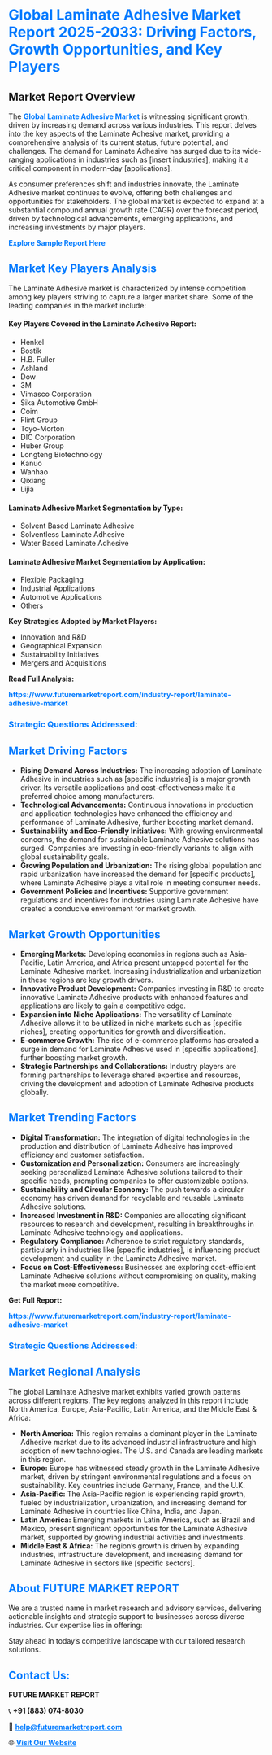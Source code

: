 <h1 style="color: #007BFF;">Global Laminate Adhesive Market Report 2025-2033: Driving Factors, Growth Opportunities, and Key Players</h1>

<section id="overview">
<h2>Market Report Overview</h2>
<p>The <a href="https://www.futuremarketreport.com/industry-report/laminate-adhesive-market" style="color: #007BFF; text-decoration: none;"><strong>Global Laminate Adhesive Market</strong></a> is witnessing significant growth, driven by increasing demand across various industries. This report delves into the key aspects of the Laminate Adhesive market, providing a comprehensive analysis of its current status, future potential, and challenges. The demand for Laminate Adhesive has surged due to its wide-ranging applications in industries such as [insert industries], making it a critical component in modern-day [applications].</p>
<p>As consumer preferences shift and industries innovate, the Laminate Adhesive market continues to evolve, offering both challenges and opportunities for stakeholders. The global market is expected to expand at a substantial compound annual growth rate (CAGR) over the forecast period, driven by technological advancements, emerging applications, and increasing investments by major players.</p>
</section>

<section id="overview">
<p><a href="https://www.futuremarketreport.com/request-sample/reportId=41898" style="color: #007BFF; text-decoration: none;"><strong>Explore Sample Report Here</strong></a></p>
</section>

<section id="key-players">
<h2 style="color: #007BFF;">Market Key Players Analysis</h2>
<p>The Laminate Adhesive market is characterized by intense competition among key players striving to capture a larger market share. Some of the leading companies in the market include:</p>
<h4>Key Players Covered in the Laminate Adhesive Report:</h4>
<ul><li>Henkel</li><li>Bostik</li><li>H.B. Fuller</li><li>Ashland</li><li>Dow</li><li>3M</li><li>Vimasco Corporation</li><li>Sika Automotive GmbH</li><li>Coim</li><li>Flint Group</li><li>Toyo-Morton</li><li>DIC Corporation</li><li>Huber Group</li><li>Longteng Biotechnology</li><li>Kanuo</li><li>Wanhao</li><li>Qixiang</li><li>Lijia</li></ul>
<h4>Laminate Adhesive Market Segmentation by Type:</h4>
<ul><li>Solvent Based Laminate Adhesive</li><li>Solventless Laminate Adhesive</li><li>Water Based Laminate Adhesive</li></ul>

<h4>Laminate Adhesive Market Segmentation by Application:</h4>
<ul><li>Flexible Packaging</li><li>Industrial Applications</li><li>Automotive Applications</li><li>Others</li></ul>
<p><strong>Key Strategies Adopted by Market Players:</strong></p>
<ul>
<li>Innovation and R&D</li>
<li>Geographical Expansion</li>
<li>Sustainability Initiatives</li>
<li>Mergers and Acquisitions</li>
</ul>
</section>

<section>
<p><strong>Read Full Analysis: </strong></p><a href="https://www.futuremarketreport.com/industry-report/laminate-adhesive-market" style="color: #007BFF; text-decoration: none;"><strong>https://www.futuremarketreport.com/industry-report/laminate-adhesive-market</strong></a>
<h3 style="color: #007BFF;">Strategic Questions Addressed:</h3>
</section>

<section id="driving-factors">
<h2 style="color: #007BFF;">Market Driving Factors</h2>
<ul>
<li><strong>Rising Demand Across Industries:</strong> The increasing adoption of Laminate Adhesive in industries such as [specific industries] is a major growth driver. Its versatile applications and cost-effectiveness make it a preferred choice among manufacturers.</li>
<li><strong>Technological Advancements:</strong> Continuous innovations in production and application technologies have enhanced the efficiency and performance of Laminate Adhesive, further boosting market demand.</li>
<li><strong>Sustainability and Eco-Friendly Initiatives:</strong> With growing environmental concerns, the demand for sustainable Laminate Adhesive solutions has surged. Companies are investing in eco-friendly variants to align with global sustainability goals.</li>
<li><strong>Growing Population and Urbanization:</strong> The rising global population and rapid urbanization have increased the demand for [specific products], where Laminate Adhesive plays a vital role in meeting consumer needs.</li>
<li><strong>Government Policies and Incentives:</strong> Supportive government regulations and incentives for industries using Laminate Adhesive have created a conducive environment for market growth.</li>
</ul>
</section>

<section id="growth-opportunities">
<h2 style="color: #007BFF;">Market Growth Opportunities</h2>
<ul>
<li><strong>Emerging Markets:</strong> Developing economies in regions such as Asia-Pacific, Latin America, and Africa present untapped potential for the Laminate Adhesive market. Increasing industrialization and urbanization in these regions are key growth drivers.</li>
<li><strong>Innovative Product Development:</strong> Companies investing in R&D to create innovative Laminate Adhesive products with enhanced features and applications are likely to gain a competitive edge.</li>
<li><strong>Expansion into Niche Applications:</strong> The versatility of Laminate Adhesive allows it to be utilized in niche markets such as [specific niches], creating opportunities for growth and diversification.</li>
<li><strong>E-commerce Growth:</strong> The rise of e-commerce platforms has created a surge in demand for Laminate Adhesive used in [specific applications], further boosting market growth.</li>
<li><strong>Strategic Partnerships and Collaborations:</strong> Industry players are forming partnerships to leverage shared expertise and resources, driving the development and adoption of Laminate Adhesive products globally.</li>
</ul>
</section>

<section id="trending-factors">
<h2 style="color: #007BFF;">Market Trending Factors</h2>
<ul>
<li><strong>Digital Transformation:</strong> The integration of digital technologies in the production and distribution of Laminate Adhesive has improved efficiency and customer satisfaction.</li>
<li><strong>Customization and Personalization:</strong> Consumers are increasingly seeking personalized Laminate Adhesive solutions tailored to their specific needs, prompting companies to offer customizable options.</li>
<li><strong>Sustainability and Circular Economy:</strong> The push towards a circular economy has driven demand for recyclable and reusable Laminate Adhesive solutions.</li>
<li><strong>Increased Investment in R&D:</strong> Companies are allocating significant resources to research and development, resulting in breakthroughs in Laminate Adhesive technology and applications.</li>
<li><strong>Regulatory Compliance:</strong> Adherence to strict regulatory standards, particularly in industries like [specific industries], is influencing product development and quality in the Laminate Adhesive market.</li>
<li><strong>Focus on Cost-Effectiveness:</strong> Businesses are exploring cost-efficient Laminate Adhesive solutions without compromising on quality, making the market more competitive.</li>
</ul>
</section>

<section>
<p><strong>Get Full Report: </strong></p><a href="https://www.futuremarketreport.com/industry-report/laminate-adhesive-market" style="color: #007BFF; text-decoration: none;"><strong>https://www.futuremarketreport.com/industry-report/laminate-adhesive-market</strong></a>
<h3 style="color: #007BFF;">Strategic Questions Addressed:</h3>
</section>


<section id="regional-analysis">
<h2 style="color: #007BFF;">Market Regional Analysis</h2>
<p>The global Laminate Adhesive market exhibits varied growth patterns across different regions. The key regions analyzed in this report include North America, Europe, Asia-Pacific, Latin America, and the Middle East & Africa:</p>
<ul>
<li><strong>North America:</strong> This region remains a dominant player in the Laminate Adhesive market due to its advanced industrial infrastructure and high adoption of new technologies. The U.S. and Canada are leading markets in this region.</li>
<li><strong>Europe:</strong> Europe has witnessed steady growth in the Laminate Adhesive market, driven by stringent environmental regulations and a focus on sustainability. Key countries include Germany, France, and the U.K.</li>
<li><strong>Asia-Pacific:</strong> The Asia-Pacific region is experiencing rapid growth, fueled by industrialization, urbanization, and increasing demand for Laminate Adhesive in countries like China, India, and Japan.</li>
<li><strong>Latin America:</strong> Emerging markets in Latin America, such as Brazil and Mexico, present significant opportunities for the Laminate Adhesive market, supported by growing industrial activities and investments.</li>
<li><strong>Middle East & Africa:</strong> The region’s growth is driven by expanding industries, infrastructure development, and increasing demand for Laminate Adhesive in sectors like [specific sectors].</li>
</ul>
</section>

<footer>
<h2 style="color: #007BFF;">About FUTURE MARKET REPORT</h2>
<p>We are a trusted name in market research and advisory services, delivering actionable insights and strategic support to businesses across diverse industries. Our expertise lies in offering:</p>

<p>Stay ahead in today’s competitive landscape with our tailored research solutions.</p>

<h2 style="color: #007BFF;">Contact Us:</h2>
<p><strong>FUTURE MARKET REPORT</strong></p>
<p>📞 <strong>+91 (883) 074-8030</strong></p>
<p>📧 <strong><a href="mailto:help@futuremarketreport.com" style="color: #007BFF;">help@futuremarketreport.com</a></strong></p>
<p>🌐 <strong><a href="https://www.futuremarketreport.com/" style="color: #007BFF;">Visit Our Website</a></strong></p>
</footer>